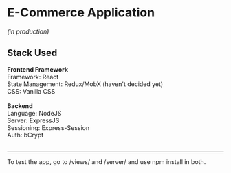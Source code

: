 # E-Commerce Application 

*(in production)*

## **Stack Used**

   **Frontend Framework**<br>
      Framework: React<br>
      State Management: Redux/MobX (haven't decided yet)<br>
      CSS: Vanilla CSS<br><br>
   **Backend**<br>
      Language: NodeJS<br>
      Server: ExpressJS<br>
      Sessioning: Express-Session<br>
      Auth: bCrypt<br><br>

---
To test the app, go to /views/ and /server/ and use npm install in both.

